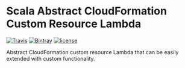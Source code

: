 # Scala Abstract CloudFormation Custom Resource Lambda

[![Travis](https://img.shields.io/travis/Dwolla/scala-cloudformation-custom-resource.svg?style=flat-square)](https://travis-ci.org/Dwolla/scala-cloudformation-custom-resource)
[![Bintray](https://img.shields.io/bintray/v/dwolla/maven/scala-cloudformation-custom-resource.svg?style=flat-square)](https://bintray.com/dwolla/maven/scala-cloudformation-custom-resource/view)
[![license](https://img.shields.io/github/license/Dwolla/scala-cloudformation-custom-resource.svg?style=flat-square)]()

Abstract CloudFormation custom resource Lambda that can be easily extended with custom functionality.
